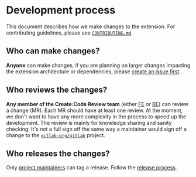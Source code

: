 # Development process

This document describes how we make changes to the extension. For contributing guidelines, please see [`CONTRIBUTING.md`](../CONTRIBUTING.md).

## Who can make changes?

**Anyone** can make changes, if you are planning on larger changes impacting the extension architecture or dependencies, please [create an issue first](https://gitlab.com/gitlab-org/gitlab-vscode-extension/-/issues/new?issuable_template=Feature%20Proposal).

## Who reviews the changes?

**Any member of the Create:Code Review team** (either [FE] or [BE]) can review a change (MR). Each MR should have at least one review. At the moment, we don't want to have any more complexity in the process to speed up the development. The review is mainly for knowledge sharing and sanity checking. It's not a full sign off the same way a maintainer would sign off a change to the [`gitlab-org/gitlab`](https://gitlab.com/gitlab-org/gitlab/) project.

## Who releases the changes?

Only [project maintainers] can tag a release. Follow the [release process](release-process.md).

[FE]: https://about.gitlab.com/handbook/engineering/development/dev/create-code-review-fe/
[BE]: https://about.gitlab.com/handbook/engineering/development/dev/create-code-review-be/
[project maintainers]: https://gitlab.com/gitlab-org/gitlab-vscode-extension/-/project_members?sort=access_level_desc
